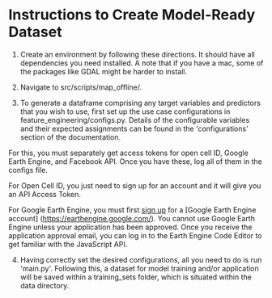 # Instructions to Create Model-Ready Dataset

1. Create an environment by following these directions. It should have all dependencies you need installed. A note that if you have a mac, some of the packages like GDAL might be harder to install.

2. Navigate to src/scripts/map_offline/.

3. To generate a dataframe comprising any target variables and predictors that you wish to use, first set up the use case configurations in feature_engineering/configs.py. Details of the configurable variables and their expected assignments can be found in the 'configurations' section of the documentation.

For this, you must separately get access tokens for open cell ID, Google Earth Engine, and Facebook API. Once you have these, log all of them in the configs file. 

For Open Cell ID, you just need to sign up for an account and it will give you an API Access Token.

For Google Earth Engine, you must first [sign up](https://signup.earthengine.google.com/) for a [Google Earth Engine account] (https://earthengine.google.com/). You cannot use Google Earth Engine unless your application has been approved. Once you receive the application approval email, you can log in to the Earth Engine Code Editor to get familiar with the JavaScript API.

4. Having correctly set the desired configurations, all you need to do is run 'main.py'. Following this, a dataset for model training and/or application will be saved within a training_sets folder, which is situated within the data directory.
